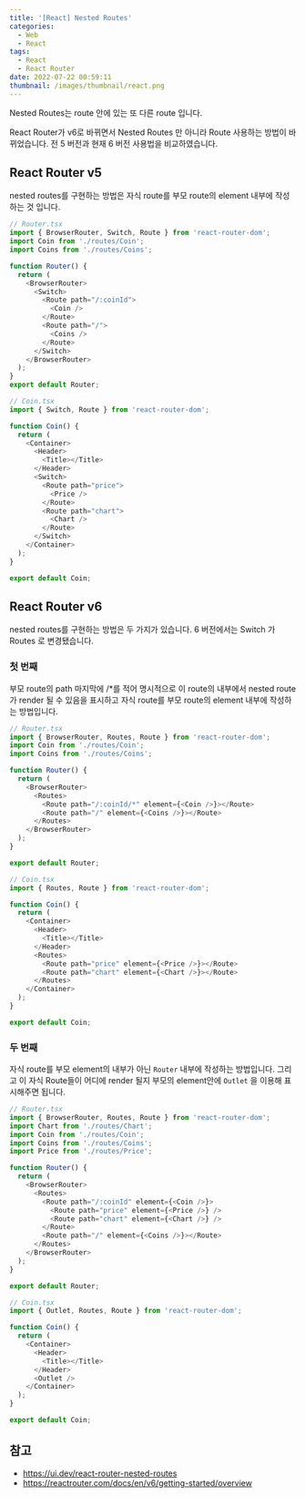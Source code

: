 ```yaml
---
title: '[React] Nested Routes'
categories:
  - Web
  - React
tags:
  - React
  - React Router
date: 2022-07-22 00:59:11
thumbnail: /images/thumbnail/react.png
---
```


Nested Routes는 route 안에 있는 또 다른 route 입니다.

React Router가 v6로 바뀌면서 Nested Routes 만 아니라 Route 사용하는 방법이 바뀌었습니다. 전 5 버전과 현재 6 버전 사용법을 비교하였습니다.

## React Router v5

nested routes를 구현하는 방법은 자식 route를 부모 route의 element 내부에 작성하는 것 입니다.

```ts
// Router.tsx
import { BrowserRouter, Switch, Route } from 'react-router-dom';
import Coin from './routes/Coin';
import Coins from './routes/Coins';

function Router() {
  return (
    <BrowserRouter>
      <Switch>
        <Route path="/:coinId">
          <Coin />
        </Route>
        <Route path="/">
          <Coins />
        </Route>
      </Switch>
    </BrowserRouter>
  );
}
export default Router;
```

```ts
// Coin.tsx
import { Switch, Route } from 'react-router-dom';

function Coin() {
  return (
    <Container>
      <Header>
        <Title></Title>
      </Header>
      <Switch>
        <Route path="price">
          <Price />
        </Route>
        <Route path="chart">
          <Chart />
        </Route>
      </Switch>
    </Container>
  );
}

export default Coin;
```

## React Router v6

nested routes를 구현하는 방법은 두 가지가 있습니다. 6 버전에서는 Switch 가 Routes 로 변경됐습니다.

### 첫 번째

부모 route의 path 마지막에 /\*를 적어 명시적으로 이 route의 내부에서 nested route가 render 될 수 있음을 표시하고 자식 route를 부모 route의 element 내부에 작성하는 방법입니다.

```ts
// Router.tsx
import { BrowserRouter, Routes, Route } from 'react-router-dom';
import Coin from './routes/Coin';
import Coins from './routes/Coins';

function Router() {
  return (
    <BrowserRouter>
      <Routes>
        <Route path="/:coinId/*" element={<Coin />}></Route>
        <Route path="/" element={<Coins />}></Route>
      </Routes>
    </BrowserRouter>
  );
}

export default Router;
```

```ts
// Coin.tsx
import { Routes, Route } from 'react-router-dom';

function Coin() {
  return (
    <Container>
      <Header>
        <Title></Title>
      </Header>
      <Routes>
        <Route path="price" element={<Price />}></Route>
        <Route path="chart" element={<Chart />}></Route>
      </Routes>
    </Container>
  );
}

export default Coin;
```

### 두 번째

자식 route를 부모 element의 내부가 아닌 `Router` 내부에 작성하는 방법입니다. 그리고 이 자식 Route들이 어디에 render 될지 부모의 element안에 `Outlet` 을 이용해 표시해주면 됩니다.

```ts
// Router.tsx
import { BrowserRouter, Routes, Route } from 'react-router-dom';
import Chart from './routes/Chart';
import Coin from './routes/Coin';
import Coins from './routes/Coins';
import Price from './routes/Price';

function Router() {
  return (
    <BrowserRouter>
      <Routes>
        <Route path="/:coinId" element={<Coin />}>
          <Route path="price" element={<Price />} />
          <Route path="chart" element={<Chart />} />
        </Route>
        <Route path="/" element={<Coins />}></Route>
      </Routes>
    </BrowserRouter>
  );
}

export default Router;
```

```ts
// Coin.tsx
import { Outlet, Routes, Route } from 'react-router-dom';

function Coin() {
  return (
    <Container>
      <Header>
        <Title></Title>
      </Header>
      <Outlet />
    </Container>
  );
}

export default Coin;
```

## 참고

- https://ui.dev/react-router-nested-routes
- https://reactrouter.com/docs/en/v6/getting-started/overview
